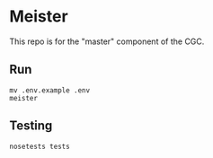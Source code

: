 # Meister

This repo is for the "master" component of the CGC.

## Run

    mv .env.example .env
    meister

## Testing

    nosetests tests
